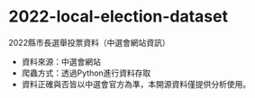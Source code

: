 # 2022-local-election-dataset
2022縣市長選舉投票資料（中選會網站資訊）

- 資料來源：中選會網站
- 爬蟲方式：透過Python進行資料存取
- 資料正確與否皆以中選會官方為準，本開源資料僅提供分析使用。